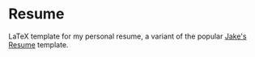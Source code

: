 # Resume

LaTeX template for my personal resume, a variant of the popular [Jake's Resume](https://www.overleaf.com/latex/templates/jakes-resume/syzfjbzwjncs "Jake's Resume") template.
